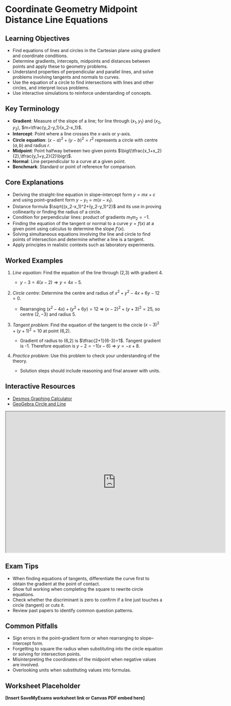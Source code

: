 # Coordinate Geometry Midpoint Distance Line Equations

## Learning Objectives
- Find equations of lines and circles in the Cartesian plane using gradient and coordinate conditions.
- Determine gradients, intercepts, midpoints and distances between points and apply these to geometry problems.
- Understand properties of perpendicular and parallel lines, and solve problems involving tangents and normals to curves.
- Use the equation of a circle to find intersections with lines and other circles, and interpret locus problems.
- Use interactive simulations to reinforce understanding of concepts.

## Key Terminology
- **Gradient**: Measure of the slope of a line; for line through $(x_1,y_1)$ and $(x_2,y_2)$, $m=\tfrac{y_2-y_1}{x_2-x_1}$.
- **Intercept**: Point where a line crosses the x-axis or y-axis.
- **Circle equation**: $(x-a)^2+(y-b)^2=r^2$ represents a circle with centre $(a,b)$ and radius $r$.
- **Midpoint**: Point halfway between two given points $\bigl(\tfrac{x_1+x_2}{2},\tfrac{y_1+y_2}{2}\bigr)$.
- **Normal**: Line perpendicular to a curve at a given point.
- **Benchmark**: Standard or point of reference for comparison.

## Core Explanations
- Deriving the straight-line equation in slope–intercept form $y=mx+c$ and using point–gradient form $y-y_1=m(x-x_1)$.
- Distance formula $\sqrt{(x_2-x_1)^2+(y_2-y_1)^2}$ and its use in proving collinearity or finding the radius of a circle.
- Condition for perpendicular lines: product of gradients $m_1m_2=-1$.
- Finding the equation of the tangent or normal to a curve $y=f(x)$ at a given point using calculus to determine the slope $f'(x)$.
- Solving simultaneous equations involving the line and circle to find points of intersection and determine whether a line is a tangent.
- Apply principles in realistic contexts such as laboratory experiments.

## Worked Examples
1. *Line equation*: Find the equation of the line through (2,3) with gradient 4.
   - $y-3=4(x-2) \Rightarrow y=4x-5$.
2. *Circle centre*: Determine the centre and radius of $x^2+y^2-4x+6y-12=0$.
   - Rearranging $(x^2-4x)+(y^2+6y)=12$ ⇒ $(x-2)^2+(y+3)^2=25$, so centre $(2,-3)$ and radius 5.
3. *Tangent problem*: Find the equation of the tangent to the circle $(x-3)^2+(y+1)^2=10$ at point (6,2).
   - Gradient of radius to (6,2) is $\tfrac{2+1}{6-3}=1$. Tangent gradient is -1. Therefore equation is $y-2=-1(x-6)$ ⇒ $y=-x+8$.

4. *Practice problem*: Use this problem to check your understanding of the theory.
   - Solution steps should include reasoning and final answer with units.
## Interactive Resources
- [Desmos Graphing Calculator](https://www.desmos.com/calculator)
- [GeoGebra Circle and Line](https://www.geogebra.org/m/Yc3hcYxX)
<iframe src="https://www.geogebra.org/material/iframe/id/angkhqb5/width/700/height/450/border/888888/rc/false/ai/false/sdz/false" width="700" height="450" title="Interactive simulation" loading="lazy"></iframe>

## Exam Tips
- When finding equations of tangents, differentiate the curve first to obtain the gradient at the point of contact.
- Show full working when completing the square to rewrite circle equations.
- Check whether the discriminant is zero to confirm if a line just touches a circle (tangent) or cuts it.
- Review past papers to identify common question patterns.

## Common Pitfalls
- Sign errors in the point–gradient form or when rearranging to slope–intercept form.
- Forgetting to square the radius when substituting into the circle equation or solving for intersection points.
- Misinterpreting the coordinates of the midpoint when negative values are involved.
- Overlooking units when substituting values into formulas.

## Worksheet Placeholder
**[Insert SaveMyExams worksheet link or Canvas PDF embed here]**
